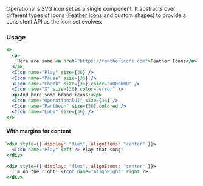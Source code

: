 Operational's SVG icon set as a single component. It abstracts over different types of icons ([Feather Icons](https://feathericons.com) and custom shapes) to provide a consistent API as the icon set evolves.

### Usage

```jsx
<>
  <p>
    Here are some <a href="https://feathericons.com">Feather Icons</a>:
  </p>
  <Icon name="Play" size={36} />
  <Icon name="Pause" size={36} />
  <Icon name="Check" size={36} color="#00bb00" />
  <Icon name="X" size={36} color="error" />
  <p>And here some brand icons:</p>
  <Icon name="OperationalUI" size={36} />
  <Icon name="Pantheon" size={36} colored />
  <Icon name="Labs" size={36} />
</>
```

#### With margins for content

```jsx
<div style={{ display: "flex", alignItems: "center" }}>
  <Icon name="Play" left /> Play that song!
</div>
```

```jsx
<div style={{ display: "flex", alignItems: "center" }}>
  I'm on the right! <Icon name="AlignRight" right />
</div>
```

